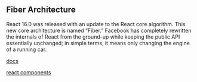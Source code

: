 ## Fiber Architecture
React 16.0 was released with an update to the React core algorithm. This new core architecture is named “Fiber.” Facebook has completely rewritten the internals of React from the ground-up while keeping the public API essentially unchanged; in simple terms, it means only changing the engine of a running car.

[docs](https://github.com/acdlite/react-fiber-architecture)

[react components](https://github.com/brillout/awesome-react-components?tab=readme-ov-file)